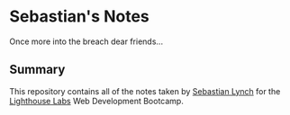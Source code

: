 # Sebastian's Notes

Once more into the breach dear friends...

## Summary

This repository contains all of the notes taken by [Sebastian Lynch](https://github.com/lynchseb) for the [Lighthouse Labs](https://www.lighthouselabs.ca/) Web Development Bootcamp.

